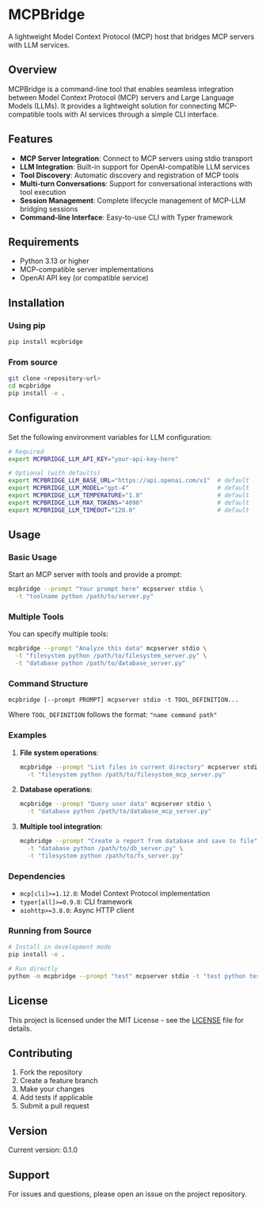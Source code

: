 # MCPBridge

A lightweight Model Context Protocol (MCP) host that bridges MCP servers with LLM services.

## Overview

MCPBridge is a command-line tool that enables seamless integration between Model Context Protocol (MCP) servers and Large Language Models (LLMs). It provides a lightweight solution for connecting MCP-compatible tools with AI services through a simple CLI interface.

## Features

- **MCP Server Integration**: Connect to MCP servers using stdio transport
- **LLM Integration**: Built-in support for OpenAI-compatible LLM services
- **Tool Discovery**: Automatic discovery and registration of MCP tools
- **Multi-turn Conversations**: Support for conversational interactions with tool execution
- **Session Management**: Complete lifecycle management of MCP-LLM bridging sessions
- **Command-line Interface**: Easy-to-use CLI with Typer framework

## Requirements

- Python 3.13 or higher
- MCP-compatible server implementations
- OpenAI API key (or compatible service)

## Installation

### Using pip

```bash
pip install mcpbridge
```

### From source

```bash
git clone <repository-url>
cd mcpbridge
pip install -e .
```

## Configuration

Set the following environment variables for LLM configuration:

```bash
# Required
export MCPBRIDGE_LLM_API_KEY="your-api-key-here"

# Optional (with defaults)
export MCPBRIDGE_LLM_BASE_URL="https://api.openai.com/v1"  # default
export MCPBRIDGE_LLM_MODEL="gpt-4"                         # default
export MCPBRIDGE_LLM_TEMPERATURE="1.0"                     # default
export MCPBRIDGE_LLM_MAX_TOKENS="4096"                     # default
export MCPBRIDGE_LLM_TIMEOUT="120.0"                       # default
```

## Usage

### Basic Usage

Start an MCP server with tools and provide a prompt:

```bash
mcpbridge --prompt "Your prompt here" mcpserver stdio \
  -t "toolname python /path/to/server.py"
```

### Multiple Tools

You can specify multiple tools:

```bash
mcpbridge --prompt "Analyze this data" mcpserver stdio \
  -t "filesystem python /path/to/filesystem_server.py" \
  -t "database python /path/to/database_server.py"
```

### Command Structure

```
mcpbridge [--prompt PROMPT] mcpserver stdio -t TOOL_DEFINITION...
```

Where `TOOL_DEFINITION` follows the format: `"name command path"`

### Examples

1. **File system operations**:
   ```bash
   mcpbridge --prompt "List files in current directory" mcpserver stdio \
     -t "filesystem python /path/to/filesystem_mcp_server.py"
   ```

2. **Database operations**:
   ```bash
   mcpbridge --prompt "Query user data" mcpserver stdio \
     -t "database python /path/to/database_mcp_server.py"
   ```

3. **Multiple tool integration**:
   ```bash
   mcpbridge --prompt "Create a report from database and save to file" mcpserver stdio \
     -t "database python /path/to/db_server.py" \
     -t "filesystem python /path/to/fs_server.py"
   ```

### Dependencies

- `mcp[cli]>=1.12.0`: Model Context Protocol implementation
- `typer[all]>=0.9.0`: CLI framework
- `aiohttp>=3.8.0`: Async HTTP client

### Running from Source

```bash
# Install in development mode
pip install -e .

# Run directly
python -m mcpbridge --prompt "test" mcpserver stdio -t "test python test_server.py"
```

## License

This project is licensed under the MIT License - see the [LICENSE](LICENSE) file for details.

## Contributing

1. Fork the repository
2. Create a feature branch
3. Make your changes
4. Add tests if applicable
5. Submit a pull request

## Version

Current version: 0.1.0

## Support

For issues and questions, please open an issue on the project repository.

